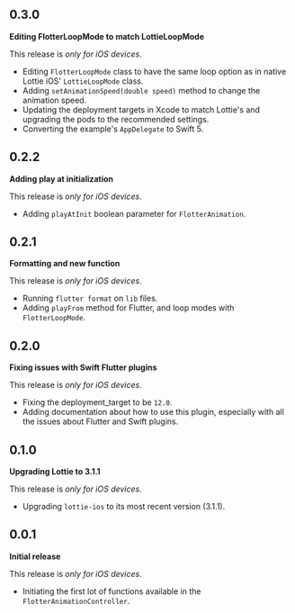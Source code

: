 ## 0.3.0

**Editing FlotterLoopMode to match LottieLoopMode**

This release is *only for iOS devices*.

- Editing `FlotterLoopMode` class to have the same loop option as in native Lottie iOS' `LottieLoopMode` class.
- Adding `setAnimationSpeed(double speed)` method to change the animation speed.
- Updating the deployment targets in Xcode to match Lottie's and upgrading the pods to the recommended settings.
- Converting the example's `AppDelegate` to Swift 5.

## 0.2.2

**Adding play at initialization**

This release is *only for iOS devices*.

- Adding `playAtInit` boolean parameter for `FlotterAnimation`.

## 0.2.1

**Formatting and new function**

This release is *only for iOS devices*.

- Running `flutter format` on `lib` files.
- Adding `playFrom` method for Flutter, and loop modes with `FlotterLoopMode`.

## 0.2.0

**Fixing issues with Swift Flutter plugins**

This release is *only for iOS devices*.

- Fixing the deployment_target to be `12.0`.
- Adding documentation about how to use this plugin, especially with all the issues about Flutter and Swift plugins.

## 0.1.0

**Upgrading Lottie to 3.1.1**

This release is *only for iOS devices*.

- Upgrading `lottie-ios` to its most recent version (3.1.1).

## 0.0.1

**Initial release**

This release is *only for iOS devices*.

- Initiating the first lot of functions available in the `FlotterAnimationController`.